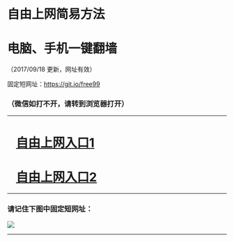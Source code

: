 ﻿# 自由上网简易方法

# 电脑、手机一键翻墙

（2017/09/18 更新，网址有效）

固定短网址：https://git.io/free99

### （微信如打不开，请转到浏览器打开）


***





# &nbsp;&nbsp; <a href="http://ft2189420896.fwq-tz1005.info/fwqtz01.html?t=091800132504 " target="_blank">自由上网入口1</a>
# &nbsp;&nbsp; <a href="http://ft2748429425.fwq-tz1006.info/fwqtz02.html?t=091800114489 " target="_blank">自由上网入口2</a>
***

### 请记住下图中固定短网址：

<img src="https://s3-us-west-2.amazonaws.com/fwq-1001/yjfq-20170905okok.png" /> 


***


